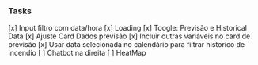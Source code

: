 ### Tasks

[x] Input filtro com data/hora
[x] Loading
[x] Toogle: Previsão e Historical Data
[x] Ajuste Card Dados previsão
[x] Incluir outras variáveis no card de previsão
[x] Usar data selecionada no calendário para filtrar historico de incendio
[ ] Chatbot na direita
[ ] HeatMap
